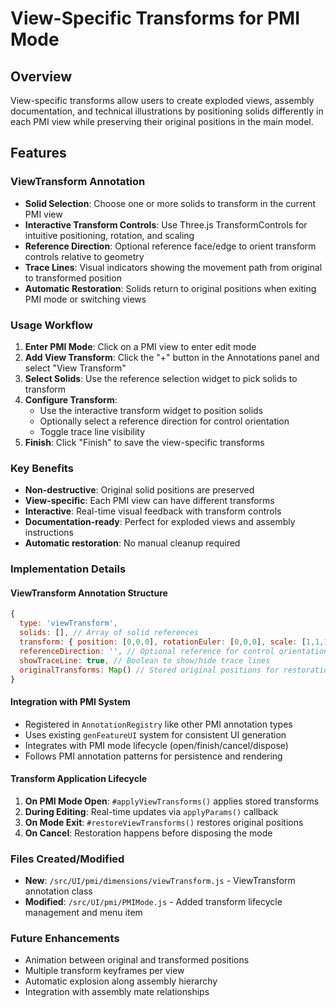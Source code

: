 # View-Specific Transforms for PMI Mode

## Overview
View-specific transforms allow users to create exploded views, assembly documentation, and technical illustrations by positioning solids differently in each PMI view while preserving their original positions in the main model.

## Features

### ViewTransform Annotation
- **Solid Selection**: Choose one or more solids to transform in the current PMI view
- **Interactive Transform Controls**: Use Three.js TransformControls for intuitive positioning, rotation, and scaling
- **Reference Direction**: Optional reference face/edge to orient transform controls relative to geometry
- **Trace Lines**: Visual indicators showing the movement path from original to transformed position
- **Automatic Restoration**: Solids return to original positions when exiting PMI mode or switching views

### Usage Workflow

1. **Enter PMI Mode**: Click on a PMI view to enter edit mode
2. **Add View Transform**: Click the "+" button in the Annotations panel and select "View Transform"
3. **Select Solids**: Use the reference selection widget to pick solids to transform
4. **Configure Transform**: 
   - Use the interactive transform widget to position solids
   - Optionally select a reference direction for control orientation
   - Toggle trace line visibility
5. **Finish**: Click "Finish" to save the view-specific transforms

### Key Benefits
- **Non-destructive**: Original solid positions are preserved
- **View-specific**: Each PMI view can have different transforms
- **Interactive**: Real-time visual feedback with transform controls
- **Documentation-ready**: Perfect for exploded views and assembly instructions
- **Automatic restoration**: No manual cleanup required

### Implementation Details

#### ViewTransform Annotation Structure
```javascript
{
  type: 'viewTransform',
  solids: [], // Array of solid references
  transform: { position: [0,0,0], rotationEuler: [0,0,0], scale: [1,1,1] },
  referenceDirection: '', // Optional reference for control orientation
  showTraceLine: true, // Boolean to show/hide trace lines
  originalTransforms: Map() // Stored original positions for restoration
}
```

#### Integration with PMI System
- Registered in `AnnotationRegistry` like other PMI annotation types
- Uses existing `genFeatureUI` system for consistent UI generation
- Integrates with PMI mode lifecycle (open/finish/cancel/dispose)
- Follows PMI annotation patterns for persistence and rendering

#### Transform Application Lifecycle
1. **On PMI Mode Open**: `#applyViewTransforms()` applies stored transforms
2. **During Editing**: Real-time updates via `applyParams()` callback
3. **On Mode Exit**: `#restoreViewTransforms()` restores original positions
4. **On Cancel**: Restoration happens before disposing the mode

### Files Created/Modified
- **New**: `/src/UI/pmi/dimensions/viewTransform.js` - ViewTransform annotation class
- **Modified**: `/src/UI/pmi/PMIMode.js` - Added transform lifecycle management and menu item

### Future Enhancements
- Animation between original and transformed positions
- Multiple transform keyframes per view
- Automatic explosion along assembly hierarchy
- Integration with assembly mate relationships